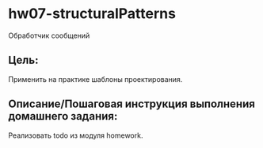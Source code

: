 # hw07-structuralPatterns
Обработчик сообщений

## Цель:
Применить на практике шаблоны проектирования.

## Описание/Пошаговая инструкция выполнения домашнего задания:
Реализовать todo из модуля homework.